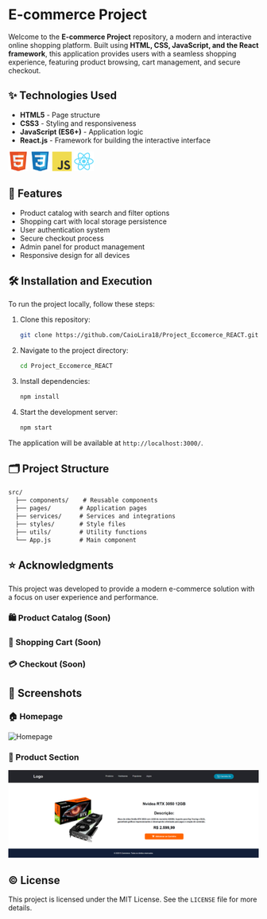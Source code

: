 # E-commerce Project
Welcome to the **E-commerce Project** repository, a modern and interactive online shopping platform. Built using **HTML, CSS, JavaScript, and the React framework**, this application provides users with a seamless shopping experience, featuring product browsing, cart management, and secure checkout.

## ✨ Technologies Used
- **HTML5** - Page structure
- **CSS3** - Styling and responsiveness
- **JavaScript (ES6+)** - Application logic
- **React.js** - Framework for building the interactive interface

<img src="https://raw.githubusercontent.com/devicons/devicon/master/icons/html5/html5-original.svg" alt="HTML5" width="40" height="40"/> <img src="https://raw.githubusercontent.com/devicons/devicon/master/icons/css3/css3-original.svg" alt="CSS3" width="40" height="40"/> <img src="https://raw.githubusercontent.com/devicons/devicon/master/icons/javascript/javascript-original.svg" alt="JavaScript" width="40" height="40"/> <img src="https://raw.githubusercontent.com/devicons/devicon/master/icons/react/react-original.svg" alt="React" width="40" height="40"/>

## 🔧 Features
- Product catalog with search and filter options
- Shopping cart with local storage persistence
- User authentication system
- Secure checkout process
- Admin panel for product management
- Responsive design for all devices

## 🛠 Installation and Execution
To run the project locally, follow these steps:

1. Clone this repository:
   ```sh
   git clone https://github.com/CaioLira18/Project_Eccomerce_REACT.git
   ```
2. Navigate to the project directory:
   ```sh
   cd Project_Eccomerce_REACT
   ```
3. Install dependencies:
   ```sh
   npm install
   ```
4. Start the development server:
   ```sh
   npm start
   ```
The application will be available at `http://localhost:3000/`.

## 🗂️ Project Structure
```
src/
  ├── components/    # Reusable components
  ├── pages/        # Application pages
  ├── services/     # Services and integrations
  ├── styles/       # Style files
  ├── utils/        # Utility functions
  └── App.js        # Main component
```

## ⭐ Acknowledgments
This project was developed to provide a modern e-commerce solution with a focus on user experience and performance.

### 🛍️ Product Catalog  (Soon)

### 🛒 Shopping Cart  (Soon)

### 💳 Checkout  (Soon)
## 📸 Screenshots
### 🏠 Homepage  
<img src="/images/H1.png" alt="Homepage" width="600"/>

### 📰 Product Section  
<img src="/images/2.png" alt="Notice Section 2" width="600"/>

## © License
This project is licensed under the MIT License. See the `LICENSE` file for more details.




